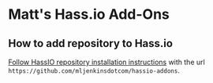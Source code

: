 Matt's Hass.io Add-Ons
======

How to add repository to Hass.io
------

[Follow HassIO repository installation instructions](https://home-assistant.io/hassio/installing_third_party_addons/) with the url `https://github.com/mljenkinsdotcom/hassio-addons`.
